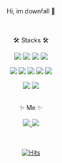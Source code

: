 <div align="center">
Hi, im downfall 👋<br/><br/><br/>

  🛠️ Stacks 🛠️

<img src="https://img.shields.io/badge/python-3766AB?style=flat-square&logo=Python&logoColor=white"/> <img src="https://img.shields.io/badge/C++-00599C?style=flat-square&logo=C%2B%2B&logoColor=white"/> <img src="https://img.shields.io/badge/C%23-512BD4?style=flat-square&logo=csharp&logoColor=white"/> <img src="https://img.shields.io/badge/java-00599C?style=flat-square&logo=C%2B%2B&logoColor=white"/>

<img src="https://img.shields.io/badge/springboot-6DB33F?style=flat-square&logo=springboot&logoColor=white"/> <img src="https://img.shields.io/badge/unity3d-000000?style=flat-square&logo=unity&logoColor=white"/> <img src="https://img.shields.io/badge/redis-DC382D?style=flat-square&logo=redis&logoColor=white"/> <img src="https://img.shields.io/badge/kafka-231F20?style=flat-square&logo=apachekafka&logoColor=white"/> <img src="https://img.shields.io/badge/mysql-4479A1?style=flat-square&logo=mysql&logoColor=white"/>  

<img src="https://img.shields.io/badge/aws-232F3E?style=flat-square&logo=amazonaws&logoColor=white"/> <img src="https://img.shields.io/badge/docker-2496ED?style=flat-square&logo=docker&logoColor=white"/>

<br/>
✨ Me ✨<br/><br/>
<a href="https://blog.naver.com/downfa11"><img src="https://img.shields.io/badge/Blog-03C75A?style=flat-square&logo=naver&logoColor=white&link=https://blog.naver.com/downfa11"/>  <a href="downfa11@naver.com"><img src="https://img.shields.io/badge/mail-EA4335?style=flat-square&logo=gmail&logoColor=white&link=downfa11@naver.com"/>

<br/><br/>
[![Hits](https://hits.seeyoufarm.com/api/count/incr/badge.svg?url=https%3A%2F%2Fgithub.com%2Fdownfa11&count_bg=%2379C83D&title_bg=%23555555&icon=openlayers.svg&icon_color=%23E7E7E7&title=hits&edge_flat=false)](https://hits.seeyoufarm.com)
</div>
